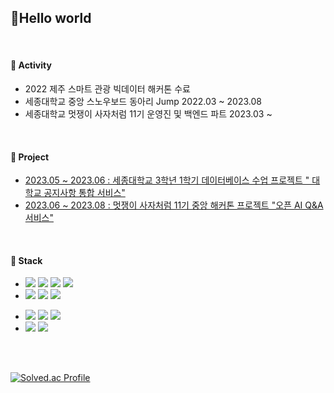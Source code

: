 ## 👋Hello world

<br>

#### 📌 Activity

- 2022 제주 스마트 관광 빅데이터 해커톤 수료
- 세종대학교 중앙 스노우보드 동아리 Jump 2022.03 ~ 2023.08
- 세종대학교 멋쟁이 사자처럼 11기 운영진 및 백엔드 파트 2023.03 ~
  
<br>

#### 📌 Project
- [2023.05 ~ 2023.06 : 세종대학교 3학년 1학기 데이터베이스 수업 프로젝트 " 대학교 공지사항 통합 서비스"](https://github.com/Ahnheechan/Notice-Integrated-Service)
- [2023.06 ~ 2023.08 : 멋쟁이 사자처럼 11기 중앙 해커톤 프로젝트 "오픈 AI Q&A 서비스"](https://github.com/Ahnheechan/LikeLion-hackathon)

<br>

#### 📌 Stack
<!--자바-->
- <img src="https://img.shields.io/badge/JAVA-007396?style=flat-square&logo=java&logoColor=white"/>
  <img src="https://img.shields.io/badge/spring-6DB33F?style=flat-square&logo=spring&logoColor=white"/>
  <img src="https://img.shields.io/badge/HTML5-E34F26?style=flat-square&logo=html5&logoColor=white"/>
  <img src="https://img.shields.io/badge/CSS3-1572B6?style=flat-square&logo=css3&logoColor=white"/>

- <img src="https://img.shields.io/badge/Python-3776AB?style=flat-square&logo=Python&logoColor=white"/>
  <img src="https://img.shields.io/badge/Flask-000000?style=flat-square&logo=flask&logoColor=white"/>
  <img src="https://img.shields.io/badge/Selenium-43B02A?style=flat-square&logo=Selenium&logoColor=white"/>

  
<!--DB-->
- <img src="https://img.shields.io/badge/mysql-4479A1?style=flat-square&logo=mysql&logoColor=black" />
  <img src="https://img.shields.io/badge/postgresql-4169E1?style=flat-square&logo=postgresql&logoColor=white"/>
  <img src="https://img.shields.io/badge/mongoDB-47A248?style=flat-square&logo=MongoDB&logoColor=white"/>

- <img src="https://img.shields.io/badge/C-A8B9CC?style=flat-square&logo=C&logoColor=white"/>
  <img src="https://img.shields.io/badge/C++-00599C?style=flat-square&logo=cplusplus&logoColor=white"/>
<br>

<br>

[![Solved.ac Profile](http://mazassumnida.wtf/api/v2/generate_badge?boj=ahc700)](https://solved.ac/ahc700/)


<!--
**Ahnheechan/Ahnheechan** is a ✨ _special_ ✨ repository because its `README.md` (this file) appears on your GitHub profile.

Here are some ideas to get you started:

- 🔭 I’m currently working on ...
- 🌱 I’m currently learning ...
- 👯 I’m looking to collaborate on ...
- 🤔 I’m looking for help with ...
- 💬 Ask me about ...
- 📫 How to reach me: ...
- 😄 Pronouns: ...
- ⚡ Fun fact: ...
-->
